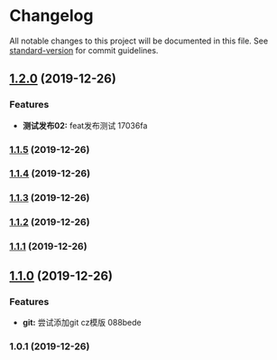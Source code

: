 # Changelog

All notable changes to this project will be documented in this file. See [standard-version](https://github.com/conventional-changelog/standard-version) for commit guidelines.

## [1.2.0](///compare/v1.1.5...v1.2.0) (2019-12-26)


### Features

* **测试发布02:** feat发布测试 17036fa

### [1.1.5](///compare/v1.1.4...v1.1.5) (2019-12-26)

### [1.1.4](///compare/v1.1.3...v1.1.4) (2019-12-26)

### [1.1.3](///compare/v1.1.2...v1.1.3) (2019-12-26)

### [1.1.2](///compare/v1.1.1...v1.1.2) (2019-12-26)

### [1.1.1](///compare/v1.1.0...v1.1.1) (2019-12-26)

## [1.1.0](///compare/v1.0.1...v1.1.0) (2019-12-26)


### Features

* **git:** 尝试添加git cz模版 088bede

### 1.0.1 (2019-12-26)
